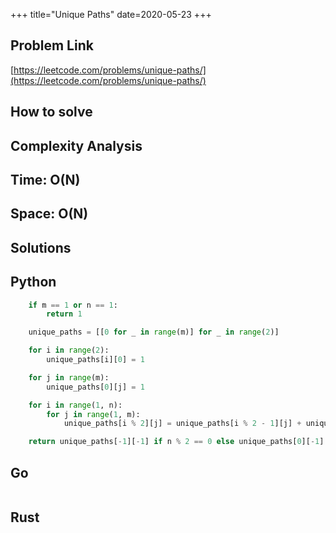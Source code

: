 +++
title="Unique Paths"
date=2020-05-23
+++

## Problem Link

[https://leetcode.com/problems/unique-paths/](https://leetcode.com/problems/unique-paths/)

## How to solve

## Complexity Analysis

## Time: O(N)

## Space: O(N)

## Solutions

## Python

``` python
    if m == 1 or n == 1:
        return 1

    unique_paths = [[0 for _ in range(m)] for _ in range(2)]

    for i in range(2):
        unique_paths[i][0] = 1

    for j in range(m):
        unique_paths[0][j] = 1

    for i in range(1, n):
        for j in range(1, m):
            unique_paths[i % 2][j] = unique_paths[i % 2 - 1][j] + unique_paths[i % 2][j - 1]

    return unique_paths[-1][-1] if n % 2 == 0 else unique_paths[0][-1]
```

## Go

``` go

```

## Rust

``` rust

```
